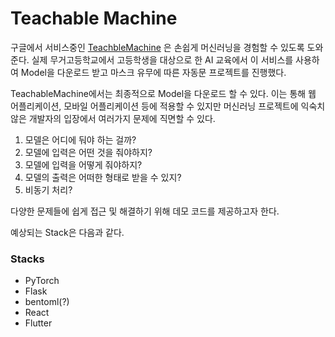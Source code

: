 # Teachable Machine

구글에서 서비스중인 [TeachbleMachine](https://teachablemachine.withgoogle.com/) 은 손쉽게 머신러닝을 경험할 수 있도록 도와준다. 실제 무거고등학교에서 고등학생을 대상으로 한 AI 교육에서 이 서비스를 사용하여 Model을 다운로드 받고 마스크 유무에 따른 자동문 프로젝트를 진행했다.



 TeachableMachine에서는 최종적으로 Model을 다운로드 할 수 있다. 이는 통해 웹 어플리케이션, 모바일 어플리케이션 등에 적용할 수 있지만 머신러닝 프로젝트에 익숙치 않은 개발자의 입장에서 여러가지 문제에 직면할 수 있다.

1. 모델은 어디에 둬야 하는 걸까?
2. 모델에 입력은 어떤 것을 줘야하지?
3. 모델에 입력을 어떻게 줘야하지?
4. 모델의 출력은 어떠한 형태로 받을 수 있지?
5. 비동기 처리?



다양한 문제들에 쉽게 접근 및 해결하기 위해 데모 코드를 제공하고자 한다.



예상되는 Stack은 다음과 같다.

### Stacks

- PyTorch
- Flask
- bentoml(?)
- React
- Flutter




